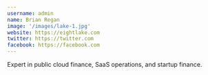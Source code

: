 ```yaml
---
username: admin
name: Brian Regan
image: '/images/lake-1.jpg'
website: https://eightlake.com
twitter: https://twitter.com
facebook: https://facebook.com
---
```

Expert in public cloud finance, SaaS operations, and startup finance.
